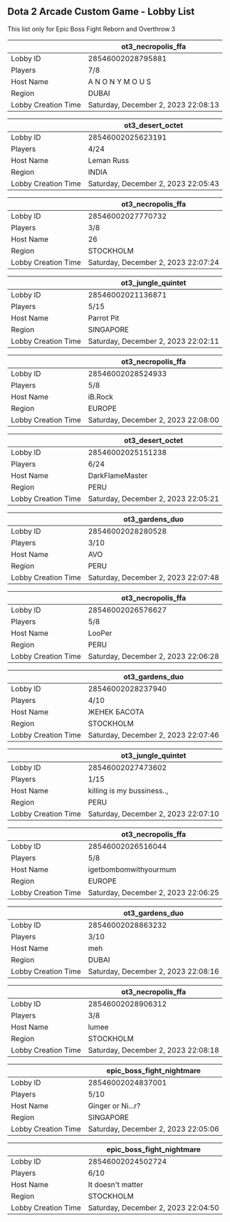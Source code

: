 ## Dota 2 Arcade Custom Game - Lobby List

This list only for Epic Boss Fight Reborn and Overthrow 3

|  | ot3_necropolis_ffa |
| ------ | ------ |
| Lobby ID | 28546002028795881 |
| Players | 7/8 |
| Host Name | A N O N Y M O U S |
| Region | DUBAI |
| Lobby Creation Time | Saturday, December 2, 2023 22:08:13 |


|  | ot3_desert_octet |
| ------ | ------ |
| Lobby ID | 28546002025623191 |
| Players | 4/24 |
| Host Name | Leman Russ |
| Region | INDIA |
| Lobby Creation Time | Saturday, December 2, 2023 22:05:43 |


|  | ot3_necropolis_ffa |
| ------ | ------ |
| Lobby ID | 28546002027770732 |
| Players | 3/8 |
| Host Name | 26 |
| Region | STOCKHOLM |
| Lobby Creation Time | Saturday, December 2, 2023 22:07:24 |


|  | ot3_jungle_quintet |
| ------ | ------ |
| Lobby ID | 28546002021136871 |
| Players | 5/15 |
| Host Name | Parrot Pit |
| Region | SINGAPORE |
| Lobby Creation Time | Saturday, December 2, 2023 22:02:11 |


|  | ot3_necropolis_ffa |
| ------ | ------ |
| Lobby ID | 28546002028524933 |
| Players | 5/8 |
| Host Name | iB.Rock |
| Region | EUROPE |
| Lobby Creation Time | Saturday, December 2, 2023 22:08:00 |


|  | ot3_desert_octet |
| ------ | ------ |
| Lobby ID | 28546002025151238 |
| Players | 6/24 |
| Host Name | DarkFlameMaster |
| Region | PERU |
| Lobby Creation Time | Saturday, December 2, 2023 22:05:21 |


|  | ot3_gardens_duo |
| ------ | ------ |
| Lobby ID | 28546002028280528 |
| Players | 3/10 |
| Host Name | AVO |
| Region | PERU |
| Lobby Creation Time | Saturday, December 2, 2023 22:07:48 |


|  | ot3_necropolis_ffa |
| ------ | ------ |
| Lobby ID | 28546002026576627 |
| Players | 5/8 |
| Host Name | LooPer |
| Region | PERU |
| Lobby Creation Time | Saturday, December 2, 2023 22:06:28 |


|  | ot3_gardens_duo |
| ------ | ------ |
| Lobby ID | 28546002028237940 |
| Players | 4/10 |
| Host Name | ЖЕНЕК БАСОТА |
| Region | STOCKHOLM |
| Lobby Creation Time | Saturday, December 2, 2023 22:07:46 |


|  | ot3_jungle_quintet |
| ------ | ------ |
| Lobby ID | 28546002027473602 |
| Players | 1/15 |
| Host Name | killing is my bussiness.., |
| Region | PERU |
| Lobby Creation Time | Saturday, December 2, 2023 22:07:10 |


|  | ot3_necropolis_ffa |
| ------ | ------ |
| Lobby ID | 28546002026516044 |
| Players | 5/8 |
| Host Name | igetbombomwithyourmum |
| Region | EUROPE |
| Lobby Creation Time | Saturday, December 2, 2023 22:06:25 |


|  | ot3_gardens_duo |
| ------ | ------ |
| Lobby ID | 28546002028863232 |
| Players | 3/10 |
| Host Name | meh |
| Region | DUBAI |
| Lobby Creation Time | Saturday, December 2, 2023 22:08:16 |


|  | ot3_necropolis_ffa |
| ------ | ------ |
| Lobby ID | 28546002028906312 |
| Players | 3/8 |
| Host Name | lumee |
| Region | STOCKHOLM |
| Lobby Creation Time | Saturday, December 2, 2023 22:08:18 |


|  | epic_boss_fight_nightmare |
| ------ | ------ |
| Lobby ID | 28546002024837001 |
| Players | 5/10 |
| Host Name | Ginger or Ni...r? |
| Region | SINGAPORE |
| Lobby Creation Time | Saturday, December 2, 2023 22:05:06 |


|  | epic_boss_fight_nightmare |
| ------ | ------ |
| Lobby ID | 28546002024502724 |
| Players | 6/10 |
| Host Name | It doesn't matter |
| Region | STOCKHOLM |
| Lobby Creation Time | Saturday, December 2, 2023 22:04:50 |


